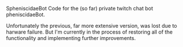 SpheniscidaeBot
Code for the (so far) private twitch chat bot pheniscidaeBot.

Unfortunately the previous, far more extensive version, was lost due to harware failure. But I'm currently in the process of restoring all of the functionality and implementing further improvements.
